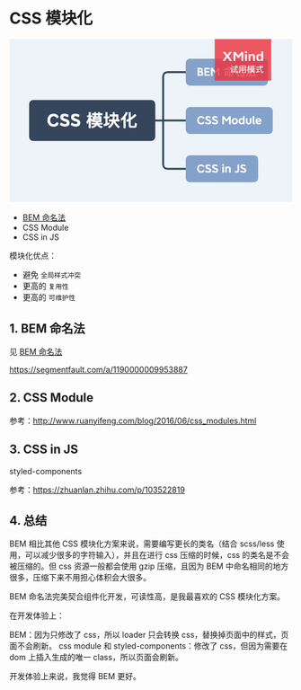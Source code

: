 # CSS 模块化

<img src="../../思维导图/CSS模块化.png">

- [BEM 命名法](./BEM命名法.md)
- CSS Module
- CSS in JS

模块化优点：

- 避免 `全局样式冲突`
- 更高的 `复用性`
- 更高的 `可维护性`

## 1. BEM 命名法

见 [BEM 命名法](./BEM命名法.md)

https://segmentfault.com/a/1190000009953887

## 2. CSS Module

参考：http://www.ruanyifeng.com/blog/2016/06/css_modules.html

## 3. CSS in JS

styled-components

参考：https://zhuanlan.zhihu.com/p/103522819

## 4. 总结

BEM 相比其他 CSS 模块化方案来说，需要编写更长的类名（结合 scss/less 使用，可以减少很多的字符输入），并且在进行 css 压缩的时候，css 的类名是不会被压缩的。但 css 资源一般都会使用 gzip 压缩，且因为 BEM 中命名相同的地方很多，压缩下来不用担心体积会大很多。

BEM 命名法完美契合组件化开发，可读性高，是我最喜欢的 CSS 模块化方案。

在开发体验上：

BEM：因为只修改了 css，所以 loader 只会转换 css，替换掉页面中的样式，页面不会刷新。
css module 和 styled-components：修改了 css，但因为需要在 dom 上插入生成的唯一 class，所以页面会刷新。

开发体验上来说，我觉得 BEM 更好。
